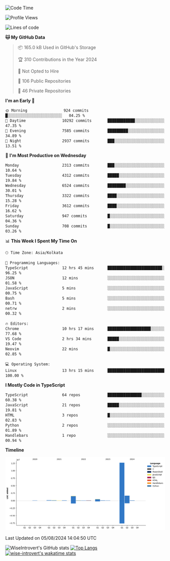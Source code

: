 <!--START_SECTION:waka-->
![Code Time](http://img.shields.io/badge/Code%20Time-1%2C494%20hrs%2019%20mins-blue)

![Profile Views](http://img.shields.io/badge/Profile%20Views-17-blue)

![Lines of code](https://img.shields.io/badge/From%20Hello%20World%20I%27ve%20Written-17.1%20million%20lines%20of%20code-blue)

**🐱 My GitHub Data** 

> 📦 165.0 kB Used in GitHub's Storage 
 > 
> 🏆 310 Contributions in the Year 2024
 > 
> 🚫 Not Opted to Hire
 > 
> 📜 106 Public Repositories 
 > 
> 🔑 46 Private Repositories 
 > 
**I'm an Early 🐤** 

```text
🌞 Morning                924 commits         █░░░░░░░░░░░░░░░░░░░░░░░░   04.25 % 
🌆 Daytime                10292 commits       ████████████░░░░░░░░░░░░░   47.35 % 
🌃 Evening                7585 commits        █████████░░░░░░░░░░░░░░░░   34.89 % 
🌙 Night                  2937 commits        ███░░░░░░░░░░░░░░░░░░░░░░   13.51 % 
```
📅 **I'm Most Productive on Wednesday** 

```text
Monday                   2313 commits        ███░░░░░░░░░░░░░░░░░░░░░░   10.64 % 
Tuesday                  4312 commits        █████░░░░░░░░░░░░░░░░░░░░   19.84 % 
Wednesday                6524 commits        ████████░░░░░░░░░░░░░░░░░   30.01 % 
Thursday                 3322 commits        ████░░░░░░░░░░░░░░░░░░░░░   15.28 % 
Friday                   3612 commits        ████░░░░░░░░░░░░░░░░░░░░░   16.62 % 
Saturday                 947 commits         █░░░░░░░░░░░░░░░░░░░░░░░░   04.36 % 
Sunday                   708 commits         █░░░░░░░░░░░░░░░░░░░░░░░░   03.26 % 
```


📊 **This Week I Spent My Time On** 

```text
🕑︎ Time Zone: Asia/Kolkata

💬 Programming Languages: 
TypeScript               12 hrs 45 mins      ████████████████████████░   96.25 % 
JSON                     12 mins             ░░░░░░░░░░░░░░░░░░░░░░░░░   01.58 % 
JavaScript               5 mins              ░░░░░░░░░░░░░░░░░░░░░░░░░   00.75 % 
Bash                     5 mins              ░░░░░░░░░░░░░░░░░░░░░░░░░   00.71 % 
netrw                    2 mins              ░░░░░░░░░░░░░░░░░░░░░░░░░   00.32 % 

🔥 Editors: 
Chrome                   10 hrs 17 mins      ███████████████████░░░░░░   77.68 % 
VS Code                  2 hrs 34 mins       █████░░░░░░░░░░░░░░░░░░░░   19.47 % 
Neovim                   22 mins             █░░░░░░░░░░░░░░░░░░░░░░░░   02.85 % 

💻 Operating System: 
Linux                    13 hrs 15 mins      █████████████████████████   100.00 % 
```

**I Mostly Code in TypeScript** 

```text
TypeScript               64 repos            ███████████████░░░░░░░░░░   60.38 % 
JavaScript               21 repos            █████░░░░░░░░░░░░░░░░░░░░   19.81 % 
HTML                     3 repos             █░░░░░░░░░░░░░░░░░░░░░░░░   02.83 % 
Python                   2 repos             ░░░░░░░░░░░░░░░░░░░░░░░░░   01.89 % 
Handlebars               1 repo              ░░░░░░░░░░░░░░░░░░░░░░░░░   00.94 % 
```



**Timeline**

![Lines of Code chart](https://raw.githubusercontent.com/wise-introvert/wise-introvert/master/assets/bar_graph.png)


 Last Updated on 05/08/2024 14:04:50 UTC
<!--END_SECTION:waka-->

![WiseIntrovert's GitHub stats](https://github-readme-stats.vercel.app/api?username=wise-introvert&count_private=true&show_icons=true)
[![Top Langs](https://github-readme-stats.vercel.app/api/top-langs/?username=wise-introvert&langs_count=10)](https://github.com/anuraghazra/github-readme-stats)
[![wise-introvert's wakatime stats](https://github-readme-stats.vercel.app/api/wakatime?username=wiseintrovert)](https://github.com/anuraghazra/github-readme-stats)
